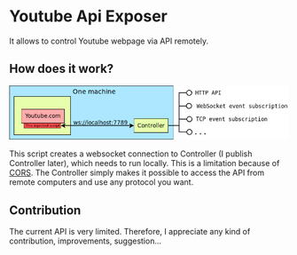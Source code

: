 # Youtube Api Exposer
It allows to control Youtube webpage via API remotely.
## How does it work?
![schema](/schema.png)

This script creates a websocket connection to Controller (I publish Controller later), which needs to run locally. This is a limitation because of [CORS](https://developer.mozilla.org/en-US/docs/Web/HTTP/CORS). The Controller simply makes it possible to access the API from remote computers and use any protocol you want.
## Contribution
The current API is very limited. Therefore, I appreciate any kind of contribution, improvements, suggestion...
